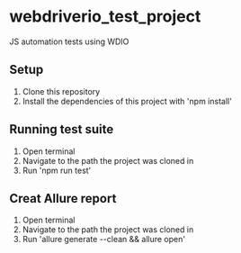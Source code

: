 # webdriverio_test_project
JS automation tests using WDIO

## Setup
1. Clone this repository
2. Install the dependencies of this project with 'npm install'

## Running test suite
1. Open terminal
2. Navigate to the path the project was cloned in
3. Run 'npm run test'

## Creat Allure report
1. Open terminal
2. Navigate to the path the project was cloned in
3. Run 'allure generate --clean && allure open'
